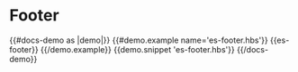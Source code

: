 # Footer

{{#docs-demo as |demo|}}
  {{#demo.example name='es-footer.hbs'}}
    {{es-footer}}
  {{/demo.example}}
  {{demo.snippet 'es-footer.hbs'}}
{{/docs-demo}}
